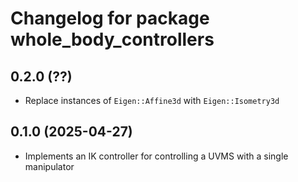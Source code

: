 # Changelog for package whole_body_controllers

## 0.2.0 (??)

- Replace instances of `Eigen::Affine3d` with `Eigen::Isometry3d`

## 0.1.0 (2025-04-27)

- Implements an IK controller for controlling a UVMS with a single manipulator
